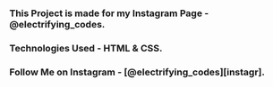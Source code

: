 ### This Project is made for my Instagram Page - @electrifying_codes.

### Technologies Used - HTML & CSS.

### Follow Me on Instagram - [@electrifying_codes][instagr].

[instagram]: https://www.instagram.com/electrifying_codes
